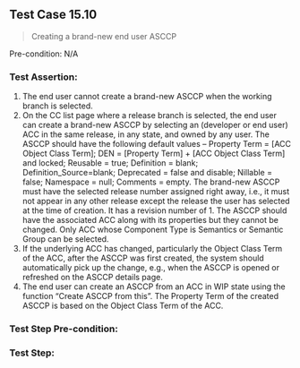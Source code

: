 ## Test Case 15.10

> Creating a brand-new end user ASCCP

Pre-condition: N/A



### Test Assertion:

1. The end user cannot create a brand-new ASCCP when the working branch is selected.
2. On the CC list page where a release branch is selected, the end user can create a brand-new ASCCP by selecting an (developer or end user) ACC in the same release, in any state, and owned by any user. The ASCCP should have the following default values – Property Term = [ACC Object Class Term]; DEN = [Property Term] + [ACC Object Class Term] and locked; Reusable = true; Definition = blank; Definition_Source=blank; Deprecated = false and disable; Nillable = false; Namespace = null; Comments = empty. The brand-new ASCCP must have the selected release number assigned right away, i.e., it must not appear in any other release except the release the user has selected at the time of creation. It has a revision number of 1. The ASCCP should have the associated ACC along with its properties but they cannot be changed. Only ACC whose Component Type is Semantics or Semantic Group can be selected.
3. If the underlying ACC has changed, particularly the Object Class Term of the ACC, after the ASCCP was first created, the system should automatically pick up the change, e.g., when the ASCCP is opened or refreshed on the ASCCP details page.
4. The end user can create an ASCCP from an ACC in WIP state using the function “Create ASCCP from this”. The Property Term of the created ASCCP is based on the Object Class Term of the ACC.

### Test Step Pre-condition:



### Test Step: